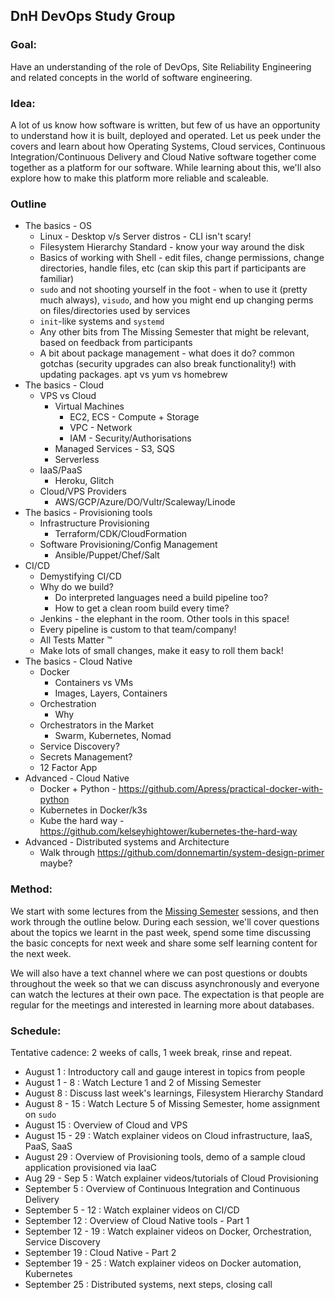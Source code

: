 DnH DevOps Study Group
---

### Goal: 

Have an understanding of the role of DevOps, Site Reliability Engineering and related concepts in the world of software engineering.

### Idea:

A lot of us know how software is written, but few of us have an opportunity to understand how it is built, deployed and operated. Let us peek under the covers and learn about how Operating Systems, Cloud services, Continuous Integration/Continuous Delivery and Cloud Native software together come together as a platform for our software. While learning about this, we'll also explore how to make this platform more reliable and scaleable.

### Outline

* The basics - OS
  * Linux - Desktop v/s Server distros - CLI isn't scary!
  * Filesystem Hierarchy Standard - know your way around the disk
  * Basics of working with Shell - edit files, change permissions, change directories,  handle files, etc (can skip this part if participants are familiar)
  * `sudo` and not shooting yourself in the foot - when to use it (pretty much always), `visudo`, and how you might end up changing perms on files/directories used by services
  * `init`-like systems and `systemd`
  * Any other bits from The Missing Semester that might be relevant, based on feedback from participants
  * A bit about package management - what does it do? common gotchas (security upgrades can also break functionality!) with updating packages. apt vs yum vs homebrew
* The basics - Cloud
  * VPS vs Cloud
    * Virtual Machines
      * EC2, ECS - Compute + Storage
      * VPC - Network
      * IAM - Security/Authorisations
    * Managed Services - S3, SQS
    * Serverless
  * IaaS/PaaS
    * Heroku, Glitch
  * Cloud/VPS Providers
    * AWS/GCP/Azure/DO/Vultr/Scaleway/Linode
* The basics - Provisioning tools
  * Infrastructure Provisioning
    * Terraform/CDK/CloudFormation
  * Software Provisioning/Config Management
    * Ansible/Puppet/Chef/Salt
* CI/CD
  * Demystifying CI/CD
  * Why do we build?
    * Do interpreted languages need a build pipeline too?
    * How to get a clean room build every time?
  * Jenkins - the elephant in the room. Other tools in this space!
  * Every pipeline is custom to that team/company!
  * All Tests Matter :tm:
  * Make lots of small changes, make it easy to roll them back!
* The basics - Cloud Native
  * Docker
    * Containers vs VMs
    * Images, Layers, Containers
  * Orchestration
    * Why
  * Orchestrators in the Market
    * Swarm, Kubernetes, Nomad
  * Service Discovery?
  * Secrets Management?
  * 12 Factor App
* Advanced - Cloud Native
  * Docker + Python - https://github.com/Apress/practical-docker-with-python
  * Kubernetes in Docker/k3s
  * Kube the hard way - https://github.com/kelseyhightower/kubernetes-the-hard-way
* Advanced - Distributed systems and Architecture
  * Walk through https://github.com/donnemartin/system-design-primer maybe?

### Method: 

We start with some lectures from the [Missing Semester](https://www.youtube.com/playlist?list=PLyzOVJj3bHQuloKGG59rS43e29ro7I57J) sessions, and then work through the outline below. During each session, we'll cover questions about the topics we learnt in the past week, spend some time discussing the basic concepts for next week and share some self learning content for the next week.

We will also have a text channel where we can post questions or doubts throughout the week so that we can discuss asynchronously and everyone can watch the lectures at their own pace. The expectation is that people are regular for the meetings and interested in learning more about databases. 

### Schedule: 

Tentative cadence: 2 weeks of calls, 1 week break, rinse and repeat.

- August 1          : Introductory call and gauge interest in topics from people
- August 1 - 8      : Watch Lecture 1 and 2 of Missing Semester
- August 8          : Discuss last week's learnings, Filesystem Hierarchy Standard
- August 8 - 15     : Watch Lecture 5 of Missing Semester, home assignment on `sudo`
- August 15         : Overview of Cloud and VPS
- August 15 - 29    : Watch explainer videos on Cloud infrastructure, IaaS, PaaS, SaaS
- August 29         : Overview of Provisioning tools, demo of a sample cloud application provisioned via IaaC
- Aug 29 - Sep 5    : Watch explainer videos/tutorials of Cloud Provisioning
- September 5       : Overview of Continuous Integration and Continuous Delivery
- September 5 - 12  : Watch explainer videos on CI/CD
- September 12      : Overview of Cloud Native tools - Part 1
- September 12 - 19 : Watch explainer videos on Docker, Orchestration, Service Discovery
- September 19      : Cloud Native - Part 2
- September 19 - 25 : Watch explainer videos on Docker automation, Kubernetes
- September 25      : Distributed systems, next steps, closing call


